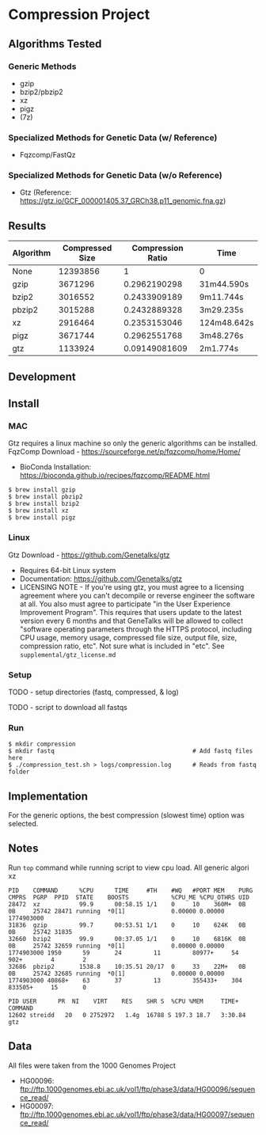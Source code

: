 # Compression Project

## Algorithms Tested
### Generic Methods
* gzip
* bzip2/pbzip2
* xz
* pigz
* (7z)

### Specialized Methods for Genetic Data (w/ Reference)
* Fqzcomp/FastQz

### Specialized Methods for Genetic Data (w/o Reference)
* Gtz (Reference: https://gtz.io/GCF_000001405.37_GRCh38.p11_genomic.fna.gz)

## Results
| Algorithm  | Compressed Size | Compression Ratio  | Time        |
| ---------- | --------------- | ------------------ | ----------- |
| None       | 12393856        | 1                  | 0           |
| gzip       | 3671296         | 0.2962190298       | 31m44.590s  |
| bzip2      | 3016552         | 0.2433909189       | 9m11.744s   |
| pbzip2     | 3015288         | 0.2432889328       | 3m29.235s   |
| xz         | 2916464         | 0.2353153046       | 124m48.642s |
| pigz       | 3671744         | 0.2962551768       | 3m48.276s   |
| gtz        | 1133924         | 0.09149081609      | 2m1.774s    |

## Development
## Install 
### MAC
Gtz requires a linux machine so only the generic algorithms can be installed.
FqzComp Download - https://sourceforge.net/p/fqzcomp/home/Home/
* BioConda Installation: https://bioconda.github.io/recipes/fqzcomp/README.html
```
$ brew install gzip
$ brew install pbzip2
$ brew install bzip2
$ brew install xz
$ brew install pigz
```

### Linux

Gtz Download - https://github.com/Genetalks/gtz
* Requires 64-bit Linux system
* Documentation: https://github.com/Genetalks/gtz
* LICENSING NOTE - If you're using gtz, you must agree to a licensing agreement where you can't decompile or reverse engineer the software at all. You also must agree to participate "in the User Experience Improvement Program". This requires that users
update to the latest version every 6 months and that GeneTalks will be allowed to collect "software operating parameters through the HTTPS protocol, including CPU usage, memory usage, compressed file size, output file, size, compression ratio, etc". Not sure what is included in "etc". See ```supplemental/gtz_license.md```
### Setup
TODO - setup directories (fastq, compressed, & log)

TODO - script to download all fastqs 

### Run
```
$ mkdir compression
$ mkdir fastq                                       # Add fastq files here
$ ./compression_test.sh > logs/compression.log      # Reads from fastq folder
```

## Implementation
For the generic options, the best compression (slowest time) option was selected. 

## Notes
Run ```top``` command while running script to view cpu load. All generic algori
xz
```
PID    COMMAND      %CPU      TIME     #TH    #WQ   #PORT MEM    PURG   CMPRS  PGRP  PPID  STATE    BOOSTS            %CPU_ME %CPU_OTHRS UID
28472  xz           99.9      00:58.15 1/1    0     10    360M+  0B     0B     25742 28471 running  *0[1]             0.00000 0.00000    1774903000
31836  gzip         99.7      00:53.51 1/1    0     10    624K   0B     0B     25742 31835
32660  bzip2        99.9      00:37.05 1/1    0     10    6816K  0B     0B     25742 32659 running  *0[1]             0.00000 0.00000    1774903000 1950      59       24         11         80977+     54         902+        4        2
32686  pbzip2       1538.8    10:35.51 20/17  0     33    22M+   0B     0B     25742 32685 running  *0[1]             0.00000 0.00000    1774903000 40868+    63       37         13         355433+    304        833505+     15       0
```

```
PID USER      PR  NI    VIRT    RES    SHR S  %CPU %MEM     TIME+ COMMAND
12602 streidd   20   0 2752972   1.4g  16788 S 197.3 18.7   3:30.84 gtz
```

## Data
All files were taken from the 1000 Genomes Project
* HG00096: ftp://ftp.1000genomes.ebi.ac.uk/vol1/ftp/phase3/data/HG00096/sequence_read/
* HG00097: ftp://ftp.1000genomes.ebi.ac.uk/vol1/ftp/phase3/data/HG00097/sequence_read/



